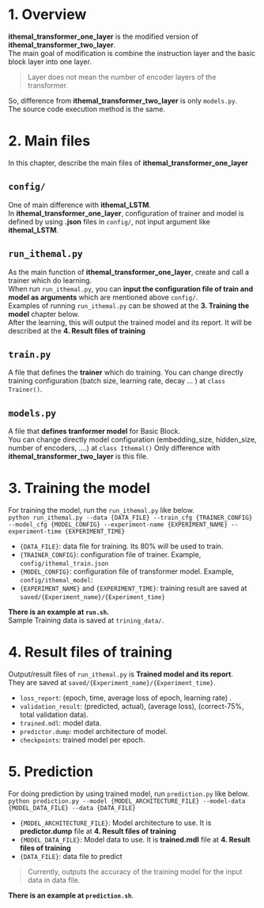 # 1. Overview
**ithemal_transformer_one_layer** is the modified version of **ithemal_transformer_two_layer**.  
The main goal of modification is combine the instruction layer and the basic block layer into one layer.
   >   Layer does not mean the number of encoder layers of the transformer.  

So, difference from **ithemal_transformer_two_layer** is only `models.py`.  
The source code execution method is the same.  
  
  
# 2. Main files
In this chapter, describe the main files of **ithemal_transformer_one_layer**
  
## `config/`
One of main difference with **ithemal_LSTM**.  
In **ithemal_transformer_one_layer**, configuration of trainer and model is defined by using **.json** files in `config/`, not input argument like **ithemal_LSTM**.  
  
##  `run_ithemal.py` 
As the main function of **ithemal_transformer_one_layer**, create and call a trainer which do learning.  
When run `run_ithemal.py`, you can **input the configuration file of train and model as arguments** which are mentioned above `config/`.    
Examples of running `run_ithemal.py` can be showed at the **3. Training the model** chapter below.    
After the learning, this will output the trained model and its report. It will be described at the **4. Result files of training**
  
## `train.py`
A file that defines the **trainer** which do training.
You can change directly training configuration (batch size, learning rate, decay ... ) at `class Trainer()`.
  
## `models.py`
A file that **defines tranformer model** for Basic Block.  
You can change directly model configuration (embedding_size, hidden_size, number of encoders, ....) at `class Ithemal()`
Only difference with **ithemal_transformer_two_layer** is this file.  

   
# 3. Training the model 
For training the model, run the `run_ithemal.py` like below.  
`python run_ithemal.py --data {DATA_FILE} --train_cfg {TRAINER_CONFIG} --model_cfg {MODEL_CONFIG} --experiment-name {EXPERIMENT_NAME} --experiment-time {EXPERIMENT_TIME}`
* `{DATA_FILE}`: data file for training. Its 80% will be used to train.
* `{TRAINER_CONFIG}`:  configuration file of trainer. Example, `config/ithemal_train.json`
* `{MODEL_CONFIG}`: configuration file of transformer model. Example, `config/ithemal_model`: 
* `{EXPERIMENT_NAME}` and `{EXPERIMENT_TIME}`: training result are saved at `saved/{Experiment_name}/{Experiment_time}`
    
**There is an example at `run.sh`.**  
Sample Training data is saved at `trining_data/`.
  
  
# 4. Result files of training
Output/result files of `run_ithemal.py` is **Trained model and its report**.  
They are saved at `saved/{Experiment_name}/{Experiment_time}`.  
* `loss_report`: (epoch, time, average loss of epoch, learning rate)  .
* `validation_result`:  (predicted, actual), (average loss), (correct-75%, total validation data).
* `trained.mdl`: model data.
* `predictor.dump`: model architecture of model.
* `checkpoints`: trained model per epoch.
  
    
# 5. Prediction
For doing prediction by using trained model, run `prediction.py` like below.
`python prediction.py --model {MODEL_ARCHITECTURE_FILE} --model-data {MODEL_DATA_FILE} --data {DATA_FILE}`
* `{MODEL_ARCHITECTURE_FILE}`: Model architecture to use. It is **predictor.dump** file at  **4. Result files of training**
* `{MODEL_DATA_FILE}`: Model data to use. It is **trained.mdl** file at **4. Result files of training**
* `{DATA_FILE}`: data file to predict
> Currently, outputs the accuracy of the training model for the input data in data file. 

**There is an example at `prediction.sh`**.
